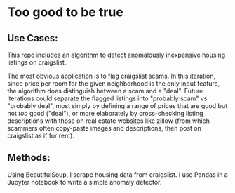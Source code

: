 # Too good to be true

## Use Cases:

This repo includes an algorithm to detect anomalously inexpensive housing listings on craigslist.

The most obvious application is to flag craigslist scams. In this iteration, since price per room for the given neighborhood is the only input feature, the algorithm does distinguish between a scam and a "deal". Future iterations could separate the flagged listings into "probably scam" vs "probably deal", most simply by defining a range of prices that are good but not _too_ good ("deal"), or more elaborately by cross-checking listing descriptions with those on real estate websites like zillow (from which scammers often copy-paste images and descriptions, then post on craigslist as if for rent).

## Methods:

Using BeautifulSoup, I scrape housing data from craigslist.
I use Pandas in a Jupyter notebook to write a simple anomaly detector.
